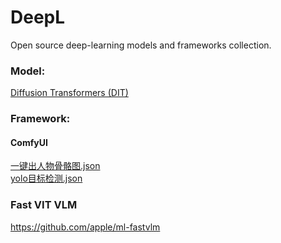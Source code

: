 # DeepL
Open source deep-learning models and frameworks collection.

### Model:
[Diffusion Transformers (DIT)](thirdparty%2FDiT)

### Framework:
#### ComfyUI
[一键出人物骨骼图.json](ComfyUI/workflow_collection/一键出人物骨骼图.json)  
[yolo目标检测.json](ComfyUI/workflow_collection/yolo目标检测.json)  

### Fast VIT VLM
https://github.com/apple/ml-fastvlm

